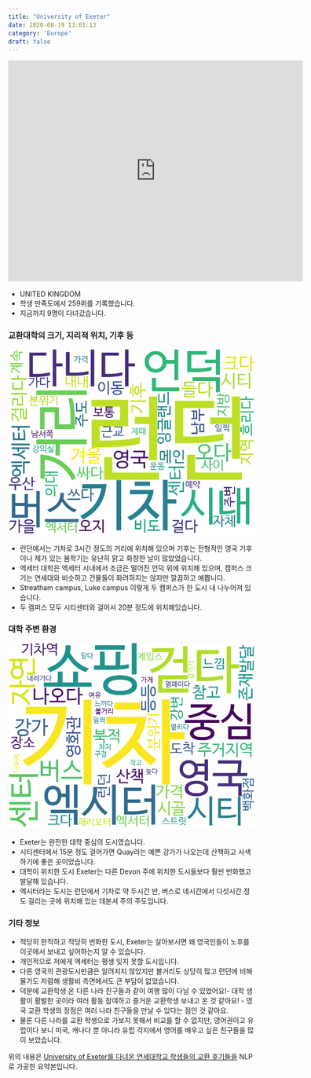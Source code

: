 ```yaml
---
title: "University of Exeter"
date: 2020-08-19 13:01:13
category: 'Europe'
draft: false
---
```


<iframe
width="600"
height="450"
frameborder="0" style="border:0"
src="https://www.google.com/maps/embed/v1/place?key=AIzaSyC9e1AME-pVmWC4hBpFdu5S4dKzyepa3HQ&q=University+of+Exeter&center=50.7371369,-3.5351475&zoom=14" allowfullscreen>
</iframe>

* UNITED KINGDOM
* 학생 만족도에서 259위를 기록했습니다.
* 지금까지 9명이 다녀갔습니다. 

### 교환대학의 크기, 지리적 위치, 기후 등

![gen_info-WordCloud](../univ_wordclouds_okt/gen_info/GB000040_gen_info_okt.png)

* 런던에서는 기차로 3시간 정도의 거리에 위치해 있으며 기후는 전형적인 영국 기후이나 제가 있는 봄학기는 유난히 맑고 화창한 날이 많았었습니다.
* 엑세터 대학은 엑세터 시내에서 조금은 떨어진 언덕 위에 위치해 있으며, 캠퍼스 크기는 연세대와 비슷하고 건물들이 화려하지는 않지만 깔끔하고 예쁩니다.
* Streatham campus, Luke campus 이렇게 두 캠퍼스가 한 도시 내 나누어져 있습니다.
* 두 캠퍼스 모두 시티센터와 걸어서 20분 정도에 위치해있습니다.


### 대학 주변 환경

![env_info-WordCloud](../univ_wordclouds_okt/env_info/GB000040_env_info_okt.png)

* Exeter는 완전한 대학 중심의 도시였습니다.
* 시티센터에서 15분 정도 걸어가면 Quay라는 예쁜 강가가 나오는데 산책하고 사색하기에 좋은 곳이었습니다.
* 대학이 위치한 도시 Exeter는 다른 Devon 주에 위치한 도시들보다 훨씬 번화했고 발달해 있습니다.
* 엑시터라는 도시는 런던에서 기차로 약 두시간 반, 버스로 네시간에서 다섯시간 정도 걸리는 곳에 위치해 있는 데본셔 주의 주도입니다.


### 기타 정보

* 적당히 한적하고 적당히 번화한 도시, Exeter는 살아보시면 왜 영국인들이 노후를 이곳에서 보내고 싶어하는지 알 수 있습니다.
* 개인적으로 저에게 엑세터는 평생 잊지 못할 도시입니다.
* 다른 영국의 관광도시만큼은 알려지지 않았지만 볼거리도 상당히 많고 런던에 비해 물가도 저렴해 생활비 측면에서도 큰 부담이 없었습니다.
* 덕분에 교환학생 온 다른 나라 친구들과 같이 여행 많이 다닐 수 있었어요!- 대학 생활이 활발한 곳이라 여러 활동 참여하고 즐거운 교환학생 보내고 온 것 같아요! - 영국 교환 학생의 장점은 여러 나라 친구들을 만날 수 있다는 점인 것 같아요.
* 물론 다른 나라를 교환 학생으로 가보지 못해서 비교를 할 수 없지만, 영어권이고 유럽이다 보니 미국, 캐나다 뿐 아니라 유럽 각지에서 영어를 배우고 싶은 친구들을 많이 보았습니다.


위의 내용은 [University of Exeter를 다녀온 연세대학교 학생들의 교환 후기들을](http://oia.yonsei.ac.kr/partner/expReport.asp?ucode=GB000040&bgbn=A) NLP로 가공한 요약본입니다. 
